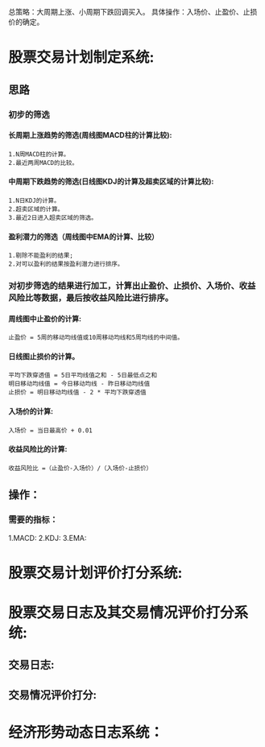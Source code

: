 总策略：大周期上涨、小周期下跌回调买入。
具体操作：入场价、止盈价、止损价的确定。

# 股票交易计划制定系统:
## 思路
### 初步的筛选
#### 长周期上涨趋势的筛选(周线图MACD柱的计算比较):
    1.N周MACD柱的计算。
    2.最近两周MACD的比较。

#### 中周期下跌趋势的筛选(日线图KDJ的计算及超卖区域的计算比较):
    1.N日KDJ的计算。
    2.超卖区域的计算。
    3.最近2日进入超卖区域的筛选。

#### 盈利潜力的筛选（周线图中EMA的计算、比较）
    1.剔除不能盈利的结果;
    2.对可以盈利的结果按盈利潜力进行排序。

### 对初步筛选的结果进行加工，计算出止盈价、止损价、入场价、收益风险比等数据，最后按收益风险比进行排序。
#### 周线图中止盈价的计算:
    止盈价 = 5周的移动均线值或10周移动均线和5周均线的中间值。

#### 日线图止损价的计算。
    平均下跌穿透值 = 5日平均线值之和 - 5日最低点之和
    明日移动均线值 = 今日移动均线 - 昨日移动均线值 
    止损价 = 明日移动均线值 - 2 * 平均下跌穿透值
#### 入场价的计算:
    入场价 = 当日最高价 + 0.01
#### 收益风险比的计算:
    收益风险比 =（止盈价-入场价）/（入场价-止损价）

## 操作：

### 需要的指标：
1.MACD:
2.KDJ:
3.EMA:



# 股票交易计划评价打分系统:
# 股票交易日志及其交易情况评价打分系统:
## 交易日志:
## 交易情况评价打分: 

# 经济形势动态日志系统：